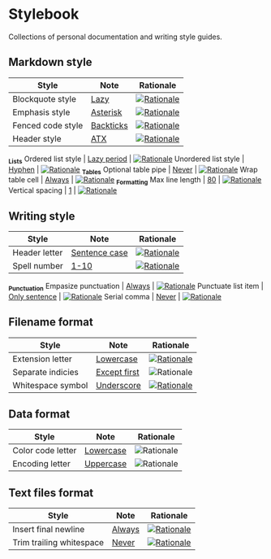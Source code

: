 # Stylebook

Collections of personal documentation and writing style guides.

## Markdown style

Style | Note | Rationale
--- | --- | ---
Blockquote style | [Lazy](markdown.md#blockquote-style-lazy) | [![Rationale](https://img.shields.io/badge/Pandoc-Block_quotations-080808)](https://pandoc.org/chunkedhtml-demo/8.4-block-quotations.html)
Emphasis style | [Asterisk](markdown.md#emphasis-style-asterisk) | [![Rationale](https://img.shields.io/badge/GitHub-Styling_text-181717)](https://docs.github.com/en/get-started/writing-on-github/getting-started-with-writing-and-formatting-on-github/basic-writing-and-formatting-syntax/#styling-text)
Fenced code style | [Backticks](markdown.md#fenced-code-style-backticks) | [![Rationale](https://img.shields.io/badge/GitHub-Quoting_code-181717)](https://docs.github.com/en/get-started/writing-on-github/getting-started-with-writing-and-formatting-on-github/basic-writing-and-formatting-syntax/#quoting-code)
Header style | [ATX](markdown.md#header-style-atx) | [![Rationale](https://img.shields.io/badge/GitHub-Headings-181717)](https://docs.github.com/en/get-started/writing-on-github/getting-started-with-writing-and-formatting-on-github/basic-writing-and-formatting-syntax/#headings)
<sub>**Lists**</sub>
Ordered list style | [Lazy period](markdown.md#ordered-list-style-lazy-period) | [![Rationale](https://img.shields.io/badge/Google-Use_lazy_numbering_for_long_lists-4285f4)](https://google.github.io/styleguide/docguide/style.html#use-lazy-numbering-for-long-lists)
Unordered list style | [Hyphen](markdown.md#unordered-list-style-hyphen) | [![Rationale](https://img.shields.io/badge/GitHub-Lists-181717)](https://docs.github.com/en/get-started/writing-on-github/getting-started-with-writing-and-formatting-on-github/basic-writing-and-formatting-syntax/#lists)
<sub>**Tables**</sub>
Optional table pipe | [Never](markdown.md#optional-table-pipe-never) | [![Rationale](https://img.shields.io/badge/Google-Prefer_lists_to_tables-4285f4)](https://google.github.io/styleguide/docguide/style.html#prefer-lists-to-tables)
Wrap table cell | [Always](markdown.md#wrap-table-cell-always) | [![Rationale](https://img.shields.io/badge/GitHub-Creating_a_table-181717)](https://docs.github.com/en/get-started/writing-on-github/working-with-advanced-formatting/organizing-information-with-tables/#creating-a-table)
<sub>**Formatting**</sub>
Max line length | [80](markdown.md#max-line-length-80) | [![Rationale](https://img.shields.io/badge/Google-Links-4285f4)](https://github.com/google/styleguide/blob/gh-pages/docguide/style.md#links)
Vertical spacing | [1](markdown.md#vertical-spacing-1) | [![Rationale](https://img.shields.io/badge/Commonmark-Spacing-fff)](https://github.com/style-guides/Markdown/#spacing)

## Writing style

Style | Note | Rationale
--- | --- | ---
Header letter | [Sentence case](writing.md#header-letter-sentence-case) | [![Rationale](https://img.shields.io/badge/AP-Capitalization-eb483b)](https://libguides.csusb.edu/APstylebook/capitalization/)
Spell number | [1-10](writing.md#spell-number-1-10) | [![Rationale](https://img.shields.io/badge/AP-Numbers-eb483b)](https://libguides.csusb.edu/APstylebook/numbers/)
<sub>**Punctuation**</sub>
Empasize punctuation | [Always](writing.md#emphasize-punctuation-always) | [![Rationale](https://img.shields.io/badge/AP-Punctuation-eb483b)](https://libguides.csusb.edu/APstylebook/punctuation/)
Punctuate list item | [Only sentence](writing.md#punctuate-list-item-only-sentence) | [![Rationale](https://img.shields.io/badge/AP-Punctuation-eb483b)](https://libguides.csusb.edu/APstylebook/punctuation/)
Serial comma | [Never](writing.md#serial-comma-never) | [![Rationale](https://img.shields.io/badge/AP-Punctuation-eb483b)](https://libguides.csusb.edu/APstylebook/punctuation/)

## Filename format

Style | Note | Rationale
--- | --- | ---
Extension letter | [Lowercase](filename.md#extension-letter-lowercase) | [![Rationale](https://img.shields.io/badge/Google-Extensions-4285f4)](https://developers.google.com/style/filenames/#file-type-names)
Separate indicies | [Except first](filename.md#separate-indices-except-first) | ![Rationale](https://img.shields.io/badge/Personal-gray)
Whitespace symbol | [Underscore](filename.md#whitespace-symbol-underscore) | [![Rationale](https://img.shields.io/badge/Google-Filenames-4285f4)](https://developers.google.com/style/filenames/#exceptions-for-consistency)

## Data format

Style | Note | Rationale
--- | --- | ---
Color code letter | [Lowercase](data.md#color-code-letter-lowercase) | ![Rationale](https://img.shields.io/badge/Personal-gray)
Encoding letter | [Uppercase](data.md#encoding-letter-uppercase) | ![Rationale](https://img.shields.io/badge/Personal-gray)

## Text files format

Style | Note | Rationale
--- | --- | ---
Insert final newline | [Always](text_files.md#insert-final-newline-always) | [![Rationale](https://img.shields.io/badge/POSIX-Line-fff)](https://pubs.opengroup.org/onlinepubs/9699919799/basedefs/V1_chap03.html#tag_03_206)
Trim trailing whitespace | [Never](text_files.md#trim-trailing-whitespace-never) | [![Rationale](https://img.shields.io/badge/Commonmark-Hard_line_breaks-fff)](https://spec.commonmark.org/0.20/#hard-line-breaks)
